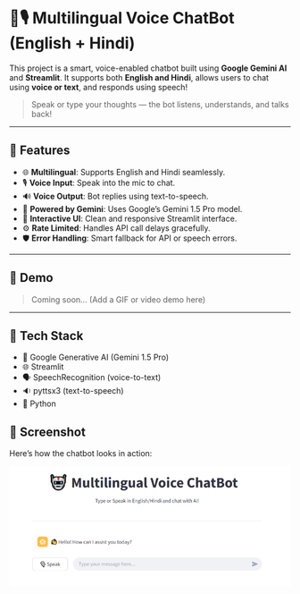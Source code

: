 # 🤖🎙️ Multilingual Voice ChatBot (English + Hindi)

This project is a smart, voice-enabled chatbot built using **Google Gemini AI** and **Streamlit**. It supports both **English and Hindi**, allows users to chat using **voice or text**, and responds using speech!

> Speak or type your thoughts — the bot listens, understands, and talks back!

---

## 🚀 Features

- 🌐 **Multilingual**: Supports English and Hindi seamlessly.
- 🎙 **Voice Input**: Speak into the mic to chat.
- 🔊 **Voice Output**: Bot replies using text-to-speech.
- 🤖 **Powered by Gemini**: Uses Google’s Gemini 1.5 Pro model.
- 💬 **Interactive UI**: Clean and responsive Streamlit interface.
- ⚙ **Rate Limited**: Handles API call delays gracefully.
- 🛡 **Error Handling**: Smart fallback for API or speech errors.

---

## 📸 Demo

> Coming soon... (Add a GIF or video demo here)

---

## 🧰 Tech Stack

- 🧠 Google Generative AI (Gemini 1.5 Pro)
- 🌐 Streamlit
- 🗣 SpeechRecognition (voice-to-text)
- 🔉 pyttsx3 (text-to-speech)
- 🐍 Python

## 📸 Screenshot

Here’s how the chatbot looks in action:

![ChatBot UI](task2.PNG)

